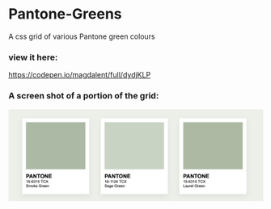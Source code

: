 # Pantone-Greens
A css grid of various Pantone green colours
### view it here:
https://codepen.io/magdalent/full/dydjKLP
### A screen shot of a portion of the grid:
![alt text](https://github.com/magdalent/Pantone-Greens/blob/main/output.png)
